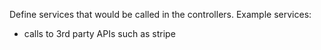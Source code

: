 Define services that would be called in the controllers. Example services:

- calls to 3rd party APIs such as stripe
